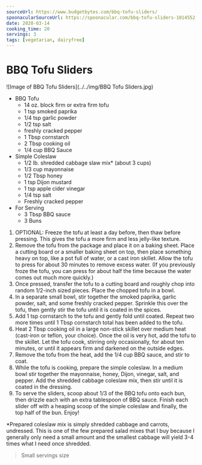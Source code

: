 ```yaml
---
sourceUrl: https://www.budgetbytes.com/bbq-tofu-sliders/
spoonacularSourceUrl: https://spoonacular.com/bbq-tofu-sliders-1014552
date: 2020-03-14
cooking_time: 20
servings: 3
tags: [vegetarian, dairyfree]
---
```

# BBQ Tofu Sliders

![Image of BBQ Tofu Sliders](../../img/BBQ Tofu Sliders.jpg)


- BBQ Tofu
  - 14 oz. block firm or extra firm tofu
  - 1 tsp smoked paprika
  - 1/4 tsp garlic powder
  - 1/2 tsp salt
  - freshly cracked pepper
  - 1 Tbsp cornstarch
  - 2 Tbsp cooking oil
  - 1/4 cup BBQ Sauce
- Simple Coleslaw
  - 1/2 lb. shredded cabbage slaw mix* (about 3 cups)
  - 1/3 cup mayonnaise
  - 1/2 Tbsp honey
  - 1 tsp Dijon mustard
  - 1 tsp apple cider vinegar
  - 1/4 tsp salt
  - Freshly cracked pepper
- For Serving
  - 3 Tbsp BBQ sauce
  - 3 Buns

1. OPTIONAL: Freeze the tofu at least a day before, then thaw before pressing. This gives the tofu a more firm and less jelly-like texture.
2. Remove the tofu from the package and place it on a baking sheet. Place a cutting board or a smaller baking sheet on top, then place something heavy on top, like a pot full of water, or a cast iron skillet. Allow the tofu to press for about 30 minutes to remove excess water. (If you previously froze the tofu, you can press for about half the time because the water comes out much more quickly.)
3. Once pressed, transfer the tofu to a cutting board and roughly chop into random 1/2-inch sized pieces. Place the chopped tofu in a bowl.
4. In a separate small bowl, stir together the smoked paprika, garlic powder, salt, and some freshly cracked pepper. Sprinkle this over the tofu, then gently stir the tofu until it is coated in the spices.
5. Add 1 tsp cornstarch to the tofu and gently fold until coated. Repeat two more times until 1 Tbsp cornstarch total has been added to the tofu.
6. Heat 2 Tbsp cooking oil in a large non-stick skillet over medium heat (cast-iron or teflon, your choice). Once the oil is very hot, add the tofu to the skillet. Let the tofu cook, stirring only occasionally, for about ten minutes, or until it appears firm and darkened on the outside edges.
7. Remove the tofu from the heat, add the 1/4 cup BBQ sauce, and stir to coat.
8. While the tofu is cooking, prepare the simple coleslaw. In a medium bowl stir together the mayonnaise, honey, Dijon, vinegar, salt, and pepper. Add the shredded cabbage coleslaw mix, then stir until it is coated in the dressing.
9. To serve the sliders, scoop about 1/3 of the BBQ tofu onto each bun, then drizzle each with an extra tablespoon of BBQ sauce. Finish each slider off with a heaping scoop of the simple coleslaw and finally, the top half of the bun. Enjoy!

*Prepared coleslaw mix is simply shredded cabbage and carrots, undressed. This is one of the few prepared salad mixes that I buy because I generally only need a small amount and the smallest cabbage will yield 3-4 times what I need once shredded. 

> Small servings size
